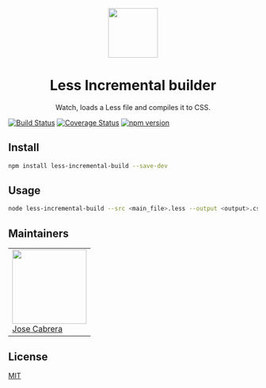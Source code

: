 <div align="center">
  <img height="100"
    src="https://cdn.worldvectorlogo.com/logos/less.svg">
  <h1>Less Incremental builder</h1>
  <p>Watch, loads a Less file and compiles it to CSS.</p>
</div>

[![Build Status](https://travis-ci.com/11joselu/less-incremental-builder.svg?branch=master)](https://travis-ci.com/11joselu/less-incremental-builder)
[![Coverage Status](https://coveralls.io/repos/github/11joselu/less-incremental-builder/badge.svg?branch=master)](https://coveralls.io/github/11joselu/less-incremental-builder?branch=master)
[![npm version](https://img.shields.io/npm/v/less-incremental-builder.svg)](https://www.npmjs.com/package/less-incremental-builder)

<h2>Install</h2>

```bash
npm install less-incremental-build --save-dev
```

<h2>Usage</h2>

```bash
node less-incremental-build --src <main_file>.less --output <output>.css
```

<h2>Maintainers</h2>

<table>
  <tr>
    <td>
      <a href="https://github.com/11joselu"><img width="150" height="150" src="https://avatars0.githubusercontent.com/u/8685132?s=460&v=4"></a><br>
      <a href="https://github.com/11joselu">Jose Cabrera</a>
    </td>
  <tr>
</table>

<h2>License</h2>

[MIT](LICENSE.md)
